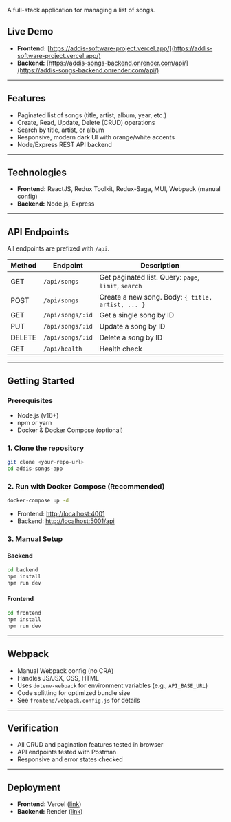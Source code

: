 A full-stack application for managing a list of songs.

## Live Demo
- **Frontend:** [https://addis-software-project.vercel.app/](https://addis-software-project.vercel.app/)
- **Backend:** [https://addis-songs-backend.onrender.com/api/](https://addis-songs-backend.onrender.com/api/)

---

## Features
- Paginated list of songs (title, artist, album, year, etc.)
- Create, Read, Update, Delete (CRUD) operations
- Search by title, artist, or album
- Responsive, modern dark UI with orange/white accents
- Node/Express REST API backend

---

## Technologies
- **Frontend:** ReactJS, Redux Toolkit, Redux-Saga, MUI, Webpack (manual config)
- **Backend:** Node.js, Express

---

## API Endpoints
All endpoints are prefixed with `/api`.

| Method | Endpoint         | Description                                    |
| ------ | ---------------- | ---------------------------------------------- |
| GET    | `/api/songs`     | Get paginated list. Query: `page`, `limit`, `search` |
| POST   | `/api/songs`     | Create a new song. Body: `{ title, artist, ... }` |
| GET    | `/api/songs/:id` | Get a single song by ID                        |
| PUT    | `/api/songs/:id` | Update a song by ID                            |
| DELETE | `/api/songs/:id` | Delete a song by ID                            |
| GET    | `/api/health`    | Health check                                   |

---

## Getting Started

### Prerequisites
- Node.js (v16+)
- npm or yarn
- Docker & Docker Compose (optional)

### 1. Clone the repository
```bash
git clone <your-repo-url>
cd addis-songs-app
```

### 2. Run with Docker Compose (Recommended)
```bash
docker-compose up -d
```
- Frontend: [http://localhost:4001](http://localhost:4001)
- Backend: [http://localhost:5001/api](http://localhost:5001/api)

### 3. Manual Setup
#### Backend
```bash
cd backend
npm install
npm run dev
```
#### Frontend
```bash
cd frontend
npm install
npm run dev
```

---

## Webpack
- Manual Webpack config (no CRA)
- Handles JS/JSX, CSS, HTML
- Uses `dotenv-webpack` for environment variables (e.g., `API_BASE_URL`)
- Code splitting for optimized bundle size
- See `frontend/webpack.config.js` for details

---

## Verification
- All CRUD and pagination features tested in browser
- API endpoints tested with Postman
- Responsive and error states checked

---

## Deployment
- **Frontend:** Vercel ([link](https://addis-songs.vercel.app/))
- **Backend:** Render ([link](https://addis-songs-backend.onrender.com/api/))
